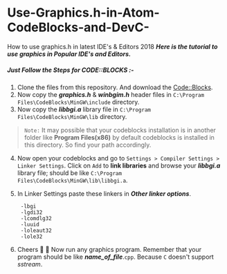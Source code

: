 # Use-Graphics.h-in-Atom-CodeBlocks-and-DevC-
How to use graphics.h in latest IDE's &amp; Editors 2018
__*Here is the tutorial to use graphics in Popular IDE's and Editors.*__
##### Just Follow the Steps for CODE::BLOCKS :-

1. Clone the files from this repository. And download the [Code::Blocks](http://sourceforge.net/projects/codeblocks/files/Binaries/17.12/Windows/codeblocks-17.12mingw-setup.exe). 
2. Now copy the __*graphics.h*__ & __*winbgim.h*__ header files in ```C:\Program Files\CodeBlocks\MinGW\include``` directory.
3. Now copy the __*libbgi.a*__ library file in ```C:\Program Files\CodeBlocks\MinGW\lib``` directory. 
> ```Note:``` It may possible that your codeblocks installation is in another folder like **Program Files(x86)** by default codeblocks is installed in this directory. So find your path accordingly.
4. Now open your codeblocks and go to ```Settings > Compiler Settings > Linker Settings```. Click on ```Add``` to **link libraries** and browse your __*libbgi.a*__ library file; should be like ```C:\Program Files\CodeBlocks\MinGW\lib\libbgi.a```.
5. In Linker Settings paste these linkers in __*Other linker options*__.

        -lbgi
        -lgdi32
        -lcomdlg32
        -luuid
        -loleaut32
        -lole32
6. Cheers :tada: :metal: Now run any graphics program. Remember that your program should be like __*name_of_file*__.```cpp```. Because ```C``` doesn't support *sstream*.
    

    
    
    
    
    
    
    
